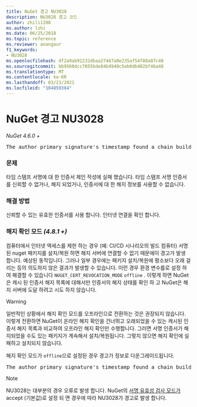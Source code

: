 ```yaml
---
title: NuGet 경고 NU3028
description: NU3028 경고 코드
author: zhili1208
ms.author: lzhi
ms.date: 06/25/2018
ms.topic: reference
ms.reviewer: anangaur
f1_keywords:
- NU3028
ms.openlocfilehash: df2a9ab92232dbaa27467a0e235af54f88a07c48
ms.sourcegitcommit: bb9560dcc7055bde84b4940c5eb0db402bf46a48
ms.translationtype: MT
ms.contentlocale: ko-KR
ms.lasthandoff: 03/23/2021
ms.locfileid: "104859384"
---
```

# <a name="nuget-warning-nu3028"></a>NuGet 경고 NU3028

*NuGet 4.6.0 +*

<pre>The author primary signature's timestamp found a chain building issue: The revocation function was unable to check revocation because the revocation server could not be reached. For more information, visit https://aka.ms/certificateRevocationMode</pre>

### <a name="issue"></a>문제
타임 스탬프 서명에 대 한 인증서 체인 작성에 실패 했습니다. 타임 스탬프 서명 인증서를 신뢰할 수 없거나, 해지 되었거나, 인증서에 대 한 해지 정보를 사용할 수 없습니다.

### <a name="solution"></a>해결 방법
신뢰할 수 있는 유효한 인증서를 사용 합니다. 인터넷 연결을 확인 합니다.

### <a name="revocation-check-mode-481"></a>해지 확인 모드 *(4.8.1 +)*
컴퓨터에서 인터넷 액세스를 제한 하는 경우 (예: CI/CD 시나리오의 빌드 컴퓨터) 서명 된 nuget 패키지를 설치/복원 하면 해지 서버에 연결할 수 없기 때문에이 경고가 발생 합니다. 예상된 동작입니다.
그러나 일부 경우에는 패키지 설치/복원에 평소보다 오래 걸리는 등의 의도하지 않은 결과가 발생할 수 있습니다. 이런 경우 환경 변수를로 설정 하 여 해결할 수 있습니다 `NUGET_CERT_REVOCATION_MODE` `offline` . 이렇게 하면 NuGet은 캐시 된 인증서 해지 목록에 대해서만 인증서의 해지 상태를 확인 하 고 NuGet은 해지 서버에 도달 하려고 시도 하지 않습니다.

> [!Warning]
> 일반적인 상황에서 해지 확인 모드를 오프라인으로 전환하는 것은 권장되지 않습니다. 이렇게 전환하면 NuGet이 온라인 해지 확인을 건너뛰고 오래되었을 수 있는 캐시된 인증서 해지 목록과 비교하여 오프라인 해지 확인만 수행합니다. 그러면 서명 인증서가 해지되었을 수도 있는 패키지가 계속해서 설치/복원됩니다. 그렇지 않으면 해지 확인에 실패하고 설치되지 않습니다.

해지 확인 모드가 `offline`으로 설정된 경우 경고가 정보로 다운그레이드됩니다.

<pre>The author primary signature's timestamp found a chain building issue: The revocation function was unable to check revocation because the certificate is not available in the cached certificate revocation list and NUGET_CERT_REVOCATION_MODE environment variable has been set to offline. For more information, visit https://aka.ms/certificateRevocationMode.</pre>

> [!Note]
> NU3028는 대부분의 경우 오류로 발생 합니다. NuGet의 [서명 유효성 검사 모드가](../../consume-packages/installing-signed-packages.md#configure-package-signature-requirements) accept (기본값)로 설정 되 면 경우에 따라 NU3028가 경고로 발생 합니다.
